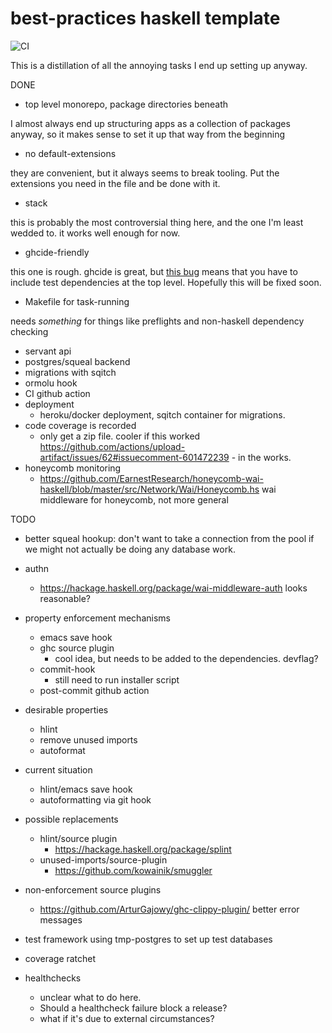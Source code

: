 # best-practices haskell template

![CI](https://github.com/mwotton/hstemplate/workflows/CI/badge.svg)

This is a distillation of all the annoying tasks I end up setting up
anyway.

DONE

- top level monorepo, package directories beneath

I almost always end up structuring apps as a collection of packages anyway, so
it makes sense to set it up that way from the beginning

- no default-extensions

they are convenient, but it always seems to break tooling. Put the extensions you need in the file and be done with it.

- stack

this is probably the most controversial thing here, and the one I'm
least wedded to. it works well enough for now.

- ghcide-friendly

this one is rough. ghcide is great, but [this bug](https://github.com/digital-asset/ghcide/issues/113) means that you have to include test dependencies at the top level. Hopefully this will be fixed soon.

- Makefile for task-running

needs _something_ for things like preflights and non-haskell dependency checking

- servant api
- postgres/squeal backend
- migrations with sqitch
- ormolu hook
- CI github action
- deployment
  - heroku/docker deployment, sqitch container for migrations.
- code coverage is recorded
  - only get a zip file. cooler if this worked https://github.com/actions/upload-artifact/issues/62#issuecomment-601472239 - in the works.
- honeycomb monitoring
  - https://github.com/EarnestResearch/honeycomb-wai-haskell/blob/master/src/Network/Wai/Honeycomb.hs
    wai middleware for honeycomb, not more general

TODO

- better squeal hookup: don't want to take a connection from the pool if we might not
  actually be doing any database work.
- authn
  - https://hackage.haskell.org/package/wai-middleware-auth looks reasonable?
- property enforcement mechanisms
  - emacs save hook
  - ghc source plugin
	- cool idea, but needs to be added to the dependencies. devflag?
  - commit-hook
	- still need to run installer script
  - post-commit github action

- desirable properties
  - hlint
  - remove unused imports
  - autoformat
- current situation
  - hlint/emacs save hook
  - autoformatting via git hook
- possible replacements
  - hlint/source plugin
	- https://hackage.haskell.org/package/splint
  - unused-imports/source-plugin
	- https://github.com/kowainik/smuggler
- non-enforcement source plugins
  - https://github.com/ArturGajowy/ghc-clippy-plugin/ better error messages

- test framework using tmp-postgres to set up test databases
- coverage ratchet
- healthchecks
  - unclear what to do here.
  - Should a healthcheck failure block a release?
  - what if it's due to external circumstances?
